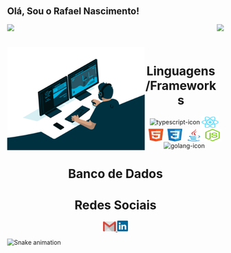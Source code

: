 ## Olá, Sou o Rafael Nascimento!

<div>
  
  <img  height="170em" src="https://github-readme-stats.vercel.app/api?username=Rfaelsn&show_icons=true&theme=dracula&include_all_commits=true&count_private=true"/>
  <img align="right" height="170em" src="https://github-readme-stats.vercel.app/api/top-langs/?username=Rfaelsn&layout=compact&langs_count=16&theme=dracula"/>
</div>
<br>

<div  align="center"> 
  <div style="display: inline_block"><br>
    <img align="left" height="240" alt="coding-time" src="code.gif">
    <h1 align="center">Linguagens/Frameworks</h1>
    <img align="center" height="30" width="40" alt="typescript-icon"  src="https://github.com/Rfaelsn/Rfaelsn/blob/main/ts-logo-256.svg">
    <img align="center" height="30" width="40" alt="react-icon" src="https://raw.githubusercontent.com/devicons/devicon/master/icons/react/react-original.svg">
    <img align="center" height="30" width="40" alt="html-icon" src="https://raw.githubusercontent.com/devicons/devicon/master/icons/html5/html5-original.svg">
    <img align="center" height="30" width="40" alt="css-icon" src="https://raw.githubusercontent.com/devicons/devicon/master/icons/css3/css3-original.svg">
    <img align="center" height="30" width="40" alt="java-icon" src="https://raw.githubusercontent.com/devicons/devicon/master/icons/java/java-original.svg">
    <img align="center" height="30" width="40" alt="nodejs-icon" src="https://raw.githubusercontent.com/devicons/devicon/master/icons/nodejs/nodejs-original.svg">
    <img align="center" height="30" width="40" alt="golang-icon" src="https://github.com/Rfaelsn/Rfaelsn/blob/main/gopher-standing.png">
    <h1 align="center">Banco de Dados</h1>
   </div>
    
  
  <h1 align="center">Redes Sociais</h1>
    <a href = "mailto: rafaelnascimentovf6@gmail.com">
      <img width="30" src="gmail.svg">
    </a>
    <a href = "https://www.linkedin.com/in/rafael-nascimento-11b301212/">
      <img width="25" src="linkedin.svg">
    </a>
</div>
  
![Snake animation](https://github.com/Rfaelsn/Rfaelsn/blob/output/github-contribution-grid-snake.svg)
